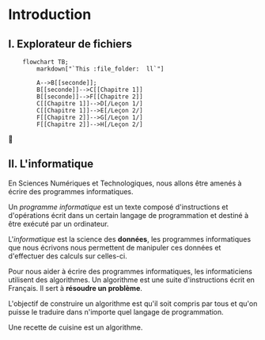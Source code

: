 # Introduction

## I. Explorateur de fichiers

```mermaid
    flowchart TB;
        markdown["`This :file_folder:  ll`"]
        
        A-->B[[seconde]];
        B[[seconde]]-->C[[Chapitre 1]]
        B[[seconde]]-->F[[Chapitre 2]]
        C[[Chapitre 1]]-->D[/Leçon 1/]
        C[[Chapitre 1]]-->E[/Leçon 2/]
        F[[Chapitre 2]]-->G[/Leçon 1/]
        F[[Chapitre 2]]-->H[/Leçon 2/]
```

:file_folder:

## II. L'informatique

En Sciences Numériques et Technologiques, nous allons être amenés à écrire des programmes informatiques.

Un *programme informatique* est un texte composé d'instructions et d'opérations écrit dans un certain langage de programmation et destiné à être exécuté par un ordinateur.

L'*informatique* est la science des **données**, les programmes informatiques que nous écrivons nous permettent de manipuler ces données et d'effectuer des calculs sur celles-ci.

Pour nous aider à écrire des programmes informatiques, les informaticiens utilisent des algorithmes. Un algorithme est une suite d'instructions écrit en Français. Il sert à **résoudre un problème**.

L'objectif de construire un algorithme est qu'il soit compris par tous et qu'on puisse le traduire dans n'importe quel langage de programmation.

Une recette de cuisine est un algorithme.